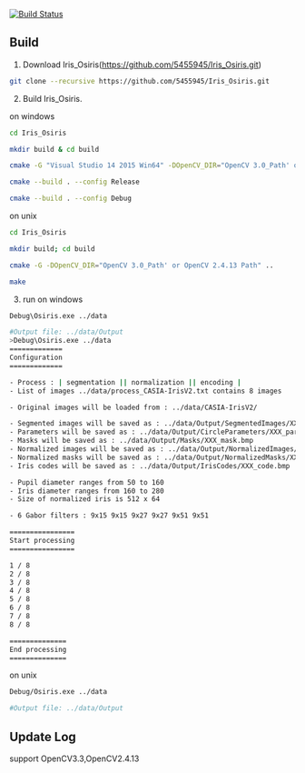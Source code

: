 [![Build Status](https://www.travis-ci.org/5455945/Iris_Osiris.svg?branch=master)](https://www.travis-ci.org/5455945/Iris_Osiris)


Build
---

1. Download Iris_Osiris(https://github.com/5455945/Iris_Osiris.git)
```bash
git clone --recursive https://github.com/5455945/Iris_Osiris.git
```

2. Build Iris_Osiris.

on windows
```bash
cd Iris_Osiris

mkdir build & cd build

cmake -G "Visual Studio 14 2015 Win64" -DOpenCV_DIR="OpenCV 3.0_Path' or OpenCV 2.4.13 Path" ..

cmake --build . --config Release

cmake --build . --config Debug

```

on unix
```bash
cd Iris_Osiris

mkdir build; cd build

cmake -G -DOpenCV_DIR="OpenCV 3.0_Path' or OpenCV 2.4.13 Path" ..

make
```

3. run
on windows
```bash
Debug\Osiris.exe ../data
```

```bash
#Output file: ../data/Output
>Debug\Osiris.exe ../data
=============
Configuration
=============

- Process : | segmentation || normalization || encoding |
- List of images ../data/process_CASIA-IrisV2.txt contains 8 images

- Original images will be loaded from : ../data/CASIA-IrisV2/

- Segmented images will be saved as : ../data/Output/SegmentedImages/XXX_segm.bmp
- Parameters will be saved as : ../data/Output/CircleParameters/XXX_para.txt
- Masks will be saved as : ../data/Output/Masks/XXX_mask.bmp
- Normalized images will be saved as : ../data/Output/NormalizedImages/XXX_imno.bmp
- Normalized masks will be saved as : ../data/Output/NormalizedMasks/XXX_mano.bmp
- Iris codes will be saved as : ../data/Output/IrisCodes/XXX_code.bmp

- Pupil diameter ranges from 50 to 160
- Iris diameter ranges from 160 to 280
- Size of normalized iris is 512 x 64

- 6 Gabor filters : 9x15 9x15 9x27 9x27 9x51 9x51

================
Start processing
================

1 / 8
2 / 8
3 / 8
4 / 8
5 / 8
6 / 8
7 / 8
8 / 8

==============
End processing
==============
```

on unix
```bash
Debug/Osiris.exe ../data

#Output file: ../data/Output

```

Update Log
---
support OpenCV3.3,OpenCV2.4.13
